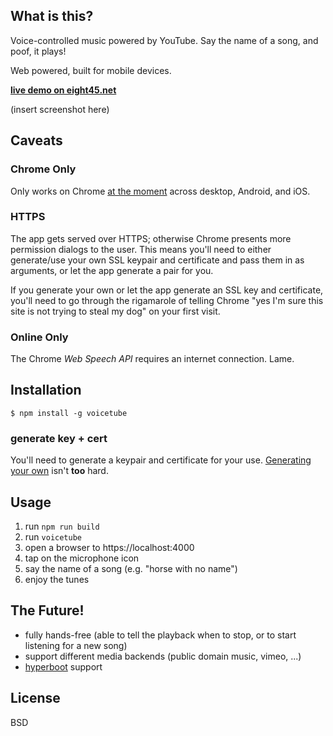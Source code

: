 ## What is this?
Voice-controlled music powered by YouTube. Say the name of a song, and poof, it
plays!

Web powered, built for mobile devices.

[**live demo on eight45.net**](https://eight45.net:4000)

(insert screenshot here)


## Caveats

### Chrome Only

Only works on Chrome [at the moment](https://caniuse/...) across desktop,
Android, and iOS.

### HTTPS

The app gets served over HTTPS; otherwise Chrome presents more permission
dialogs to the user. This means you'll need to either generate/use your own
SSL keypair and certificate and pass them in as arguments, or let the app
generate a pair for you.

If you generate your own or let the app generate an SSL key and certificate,
you'll need to go through the rigamarole of telling Chrome "yes I'm sure this
site is not trying to steal my dog" on your first visit.

### Online Only

The Chrome *Web Speech API* requires an internet connection. Lame.


## Installation
```
$ npm install -g voicetube
```

### generate key + cert

You'll need to generate a keypair and certificate for your use. [Generating your
own](https://docs.nodejitsu.com/articles/HTTP/servers/how-to-create-a-HTTPS-server)
isn't **too** hard.


## Usage

1. run `npm run build`
1. run `voicetube`
2. open a browser to https://localhost:4000
3. tap on the microphone icon
4. say the name of a song (e.g. "horse with no name")
5. enjoy the tunes


## The Future!

- fully hands-free (able to tell the playback when to stop, or to start listening for a new song)
- support different media backends (public domain music, vimeo, ...)
- [hyperboot](https://github.com/substack/hyperboot) support


## License
BSD
